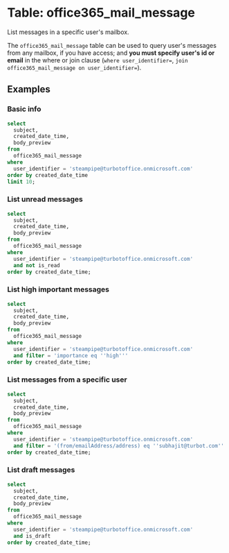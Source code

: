 # Table: office365_mail_message

List messages in a specific user's mailbox.

The `office365_mail_message` table can be used to query user's messages from any mailbox, if you have access; and **you must specify user's id or email** in the where or join clause (`where user_identifier=`, `join office365_mail_message on user_identifier=`).

## Examples

### Basic info

```sql
select
  subject,
  created_date_time,
  body_preview
from
  office365_mail_message
where
  user_identifier = 'steampipe@turbotoffice.onmicrosoft.com'
order by created_date_time
limit 10;
```

### List unread messages

```sql
select
  subject,
  created_date_time,
  body_preview
from
  office365_mail_message
where
  user_identifier = 'steampipe@turbotoffice.onmicrosoft.com'
  and not is_read
order by created_date_time;
```

### List high important messages

```sql
select
  subject,
  created_date_time,
  body_preview
from
  office365_mail_message
where
  user_identifier = 'steampipe@turbotoffice.onmicrosoft.com'
  and filter = 'importance eq ''high'''
order by created_date_time;
```

### List messages from a specific user

```sql
select
  subject,
  created_date_time,
  body_preview
from
  office365_mail_message
where
  user_identifier = 'steampipe@turbotoffice.onmicrosoft.com'
  and filter = '(from/emailAddress/address) eq ''subhajit@turbot.com'''
order by created_date_time;
```

### List draft messages

```sql
select
  subject,
  created_date_time,
  body_preview
from
  office365_mail_message
where
  user_identifier = 'steampipe@turbotoffice.onmicrosoft.com'
  and is_draft
order by created_date_time;
```
